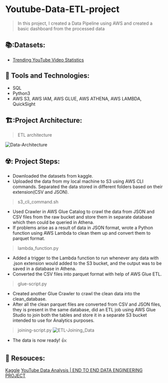# Youtube-Data-ETL-project
> In this project, I created a Data Pipeline using AWS and created a basic dashboard from the processed data


## 📚:Datasets:
* [Trending YouTube Video Statistics](https://www.kaggle.com/datasets/datasnaek/youtube-new)

 ## 🔧 Tools and Technologies:
* SQL
* Python3
* AWS S3, AWS IAM, AWS GLUE, AWS ATHENA, AWS LAMBDA, QuickSight

## 🏗️:Project Architecture:
> ETL architecture

![Data-Architecture](https://user-images.githubusercontent.com/83347717/201344688-22dbe224-dce2-460d-b1da-5e20f27a3a65.png)

## ☢️: Project Steps:
* Downloaded the datasets from kaggle.
* Uploaded the data from my local machine to S3 using AWS CLI commands. Separated the data stored in different folders based on their extension(CSV and JSON).
> s3_cli_command.sh
* Used Crawler in AWS Glue Catalog to crawl the data from JSON and CSV files from the raw bucket and store them in separate database which then could be queried in Athena.
* If problems arise as a result of data in JSON format, wrote a Python function using AWS Lambda to clean them up and convert them to parquet format.
> lambda_function.py
* Added a trigger to the Lambda function to run whenever any data with .json extension would added to the S3 bucket, and the output was to be saved in a database in Athena.
* Converted the CSV files into parquet format with help of AWS Glue ETL.
> glue-script.py
* Created another Glue Crawler to crawl the clean data into the clean_database.
* After all the clean parquet files are converted from CSV and JSON files, they is present in the same database, did an ETL job using AWS Glue Studio to join both the tables and store it in a separate S3 bucket intended to use for Analytics purposes.
> joining-script.py
![ETL-Joining_Data](https://user-images.githubusercontent.com/83347717/201347694-fa0b8a3a-4ea5-4baf-b443-43d573beb289.png)

* The data is now ready! 👍:
 ## :jigsaw: Resouces:
[Kaggle](https://www.kaggle.com/)
[YouTube Data Analysis | END TO END DATA ENGINEERING PROJECT](https://www.youtube.com/playlist?list=PLBJe2dFI4sguF2nU6Z3Od7BX8eALZN3mU)
